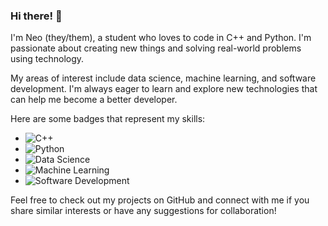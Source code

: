 ### Hi there! 👋

I'm Neo (they/them), a student who loves to code in C++ and Python. I'm passionate about creating new things and solving real-world problems using technology.

My areas of interest include data science, machine learning, and software development. I'm always eager to learn and explore new technologies that can help me become a better developer.

Here are some badges that represent my skills:

- ![C++](https://img.shields.io/badge/C++-blue.svg?style=flat&logo=cplusplus)
- ![Python](https://img.shields.io/badge/Python-yellow.svg?style=flat&logo=python)
- ![Data Science](https://img.shields.io/badge/Data%20Science-green.svg?style=flat&logo=data)
- ![Machine Learning](https://img.shields.io/badge/Machine%20Learning-orange.svg?style=flat&logo=ml)
- ![Software Development](https://img.shields.io/badge/Software%20Development-red.svg?style=flat&logo=sd)

Feel free to check out my projects on GitHub and connect with me if you share similar interests or have any suggestions for collaboration!
